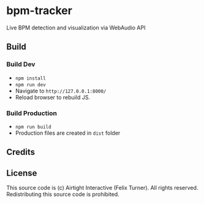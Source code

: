 # bpm-tracker

Live BPM detection and visualization via WebAudio API

## Build

### Build Dev

- `npm install`
- `npm run dev`
- Navigate to `http://127.0.0.1:8000/`
- Reload browser to rebuild JS.

### Build Production

- `npm run build`
- Production files are created in `dist` folder

## Credits

## License

This source code is (c) Airtight Interactive (Felix Turner). All rights reserved. Redistributing this source code is prohibited.
